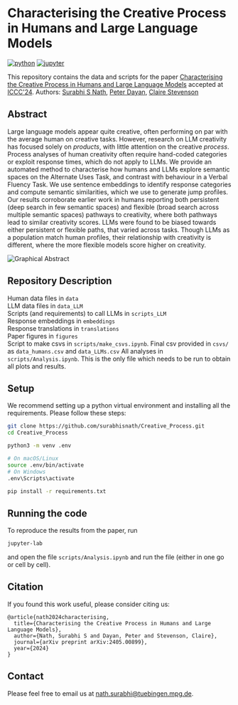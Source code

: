 # Characterising the Creative Process in Humans and Large Language Models
[![python](https://img.shields.io/badge/Python-3.9-3776AB.svg?style=flat&logo=python&logoColor=white)](https://www.python.org)
[![jupyter](https://img.shields.io/badge/Jupyter-Lab-F37626.svg?style=flat&logo=Jupyter)](https://jupyterlab.readthedocs.io/en/stable)

This repository contains the data and scripts for the paper [Characterising the Creative Process in Humans and Large Language Models](http://arxiv.org/abs/2405.00899) accepted at [ICCC'24](https://computationalcreativity.net/iccc24/). 
Authors: [Surabhi S Nath](https://surabhisnath.github.io), [Peter Dayan](https://www.mpg.de/12309357/biologische-kybernetik-dayan), [Claire Stevenson](https://www.uva.nl/en/profile/s/t/c.e.stevenson/c.e.stevenson.html)

## Abstract
Large language models appear quite creative, often performing on par with the average human on creative tasks. However, research on LLM creativity has focused solely on *products*, with little attention on the creative *process*. Process analyses of human creativity often require hand-coded categories or exploit response times, which do not apply to LLMs. We provide an automated method to characterise how humans and LLMs explore semantic spaces on the Alternate Uses Task, and contrast with behaviour in a Verbal Fluency Task. We use sentence embeddings to identify response categories and compute semantic similarities, which we use to generate jump profiles. Our results corroborate earlier work in humans reporting both persistent (deep search in few semantic spaces) and flexible (broad search across multiple semantic spaces) pathways to creativity, where both pathways lead to similar creativity scores. LLMs were found to be biased towards either persistent or flexible paths, that varied across tasks. Though LLMs as a population match human profiles, their relationship with creativity is different, where the more flexible models score higher on creativity.

![Graphical Abstract](figures/Abstract.png)

## Repository Description
Human data files in `data`\
LLM data files in `data_LLM`\
Scripts (and requirements) to call LLMs in `scripts_LLM`\
Response embeddings in `embeddings`\
Response translations in `translations`\
Paper figures in `figures`\
Script to make csvs in `scripts/make_csvs.ipynb`. Final csv provided in `csvs/` as `data_humans.csv` and `data_LLMs.csv`
All analyses in `scripts/Analysis.ipynb`. This is the only file which needs to be run to obtain all plots and results.

## Setup
We recommend setting up a python virtual environment and installing all the requirements. Please follow these steps:

```bash
git clone https://github.com/surabhisnath/Creative_Process.git
cd Creative_Process

python3 -m venv .env

# On macOS/Linux
source .env/bin/activate
# On Windows
.env\Scripts\activate

pip install -r requirements.txt
```

## Running the code
To reproduce the results from the paper, run 
```bash
jupyter-lab
```
and open the file `scripts/Analysis.ipynb` and run the file (either in one go or cell by cell).

## Citation
If you found this work useful, please consider citing us:

```
@article{nath2024characterising,
  title={Characterising the Creative Process in Humans and Large Language Models},
  author={Nath, Surabhi S and Dayan, Peter and Stevenson, Claire},
  journal={arXiv preprint arXiv:2405.00899},
  year={2024}
}
```

## Contact
Please feel free to email us at nath.surabhi@tuebingen.mpg.de.